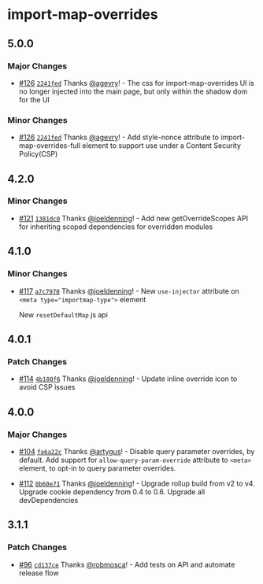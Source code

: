 # import-map-overrides

## 5.0.0

### Major Changes

- [#126](https://github.com/single-spa/import-map-overrides/pull/126) [`2241fed`](https://github.com/single-spa/import-map-overrides/commit/2241feddf19cac3c387b364ebec9ffc21fe10b6f) Thanks [@agevry](https://github.com/agevry)! - The css for import-map-overrides UI is no longer injected into the main page, but only within the shadow dom for the UI

### Minor Changes

- [#126](https://github.com/single-spa/import-map-overrides/pull/126) [`2241fed`](https://github.com/single-spa/import-map-overrides/commit/2241feddf19cac3c387b364ebec9ffc21fe10b6f) Thanks [@agevry](https://github.com/agevry)! - Add style-nonce attribute to import-map-overrides-full element to support use under a Content Security Policy(CSP)

## 4.2.0

### Minor Changes

- [#121](https://github.com/single-spa/import-map-overrides/pull/121) [`1381dc0`](https://github.com/single-spa/import-map-overrides/commit/1381dc01baba839c1366ec64afb5f8b70850fcc2) Thanks [@joeldenning](https://github.com/joeldenning)! - Add new getOverrideScopes API for inheriting scoped dependencies for overridden modules

## 4.1.0

### Minor Changes

- [#117](https://github.com/single-spa/import-map-overrides/pull/117) [`a7c7970`](https://github.com/single-spa/import-map-overrides/commit/a7c79702f9a6bc17fdf47fe6f2d4806330bbcf6c) Thanks [@joeldenning](https://github.com/joeldenning)! - New `use-injector` attribute on `<meta type="importmap-type">` element

  New `resetDefaultMap` js api

## 4.0.1

### Patch Changes

- [#114](https://github.com/single-spa/import-map-overrides/pull/114) [`4b180f6`](https://github.com/single-spa/import-map-overrides/commit/4b180f6f34d9a7b6153838819e3b68861158bf39) Thanks [@joeldenning](https://github.com/joeldenning)! - Update inline override icon to avoid CSP issues

## 4.0.0

### Major Changes

- [#104](https://github.com/single-spa/import-map-overrides/pull/104) [`fa6a22c`](https://github.com/single-spa/import-map-overrides/commit/fa6a22c27e786c88c314efe532871ff15d5089e0) Thanks [@artygus](https://github.com/artygus)! - Disable query parameter overrides, by default. Add support for `allow-query-param-override` attribute to `<meta>` element, to opt-in to query parameter overrides.

- [#112](https://github.com/single-spa/import-map-overrides/pull/112) [`0b60e71`](https://github.com/single-spa/import-map-overrides/commit/0b60e71da26b762d023fd304d430ae39126f8643) Thanks [@joeldenning](https://github.com/joeldenning)! - Upgrade rollup build from v2 to v4. Upgrade cookie dependency from 0.4 to 0.6. Upgrade all devDependencies

## 3.1.1

### Patch Changes

- [#96](https://github.com/single-spa/import-map-overrides/pull/96) [`cd137ce`](https://github.com/single-spa/import-map-overrides/commit/cd137ce9edcbf7d3c5571e1c630c21bdee81979e) Thanks [@robmosca](https://github.com/robmosca)! - Add tests on API and automate release flow
